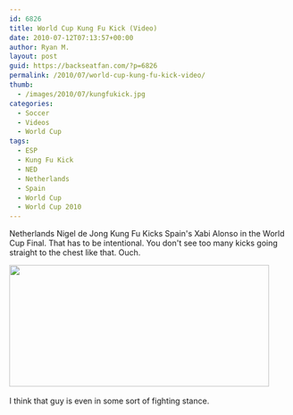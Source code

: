 ```yaml
---
id: 6826
title: World Cup Kung Fu Kick (Video)
date: 2010-07-12T07:13:57+00:00
author: Ryan M.
layout: post
guid: https://backseatfan.com/?p=6826
permalink: /2010/07/world-cup-kung-fu-kick-video/
thumb:
  - /images/2010/07/kungfukick.jpg
categories:
  - Soccer
  - Videos
  - World Cup
tags:
  - ESP
  - Kung Fu Kick
  - NED
  - Netherlands
  - Spain
  - World Cup
  - World Cup 2010
---
```


<div class="entry">
  <p>
  </p>

  <p>
    Netherlands Nigel de Jong Kung Fu Kicks Spain's Xabi Alonso in the World Cup Final. That has to be intentional. You don't see too many kicks going straight to the chest like that. Ouch.
  </p>

  <p>
    <img class="size-full wp-image-6827 alignnone" title="kungfukick" src="/images/2010/07/kungfukick.jpg" alt="" width="465" height="218" srcset="/images/2010/07/kungfukick.jpg 465w, /images/2010/07/kungfukick-300x140.jpg 300w" sizes="(max-width: 465px) 100vw, 465px" />
  </p>

  <p>
    I think that guy is even in some sort of fighting stance.
  </p>
</div>
